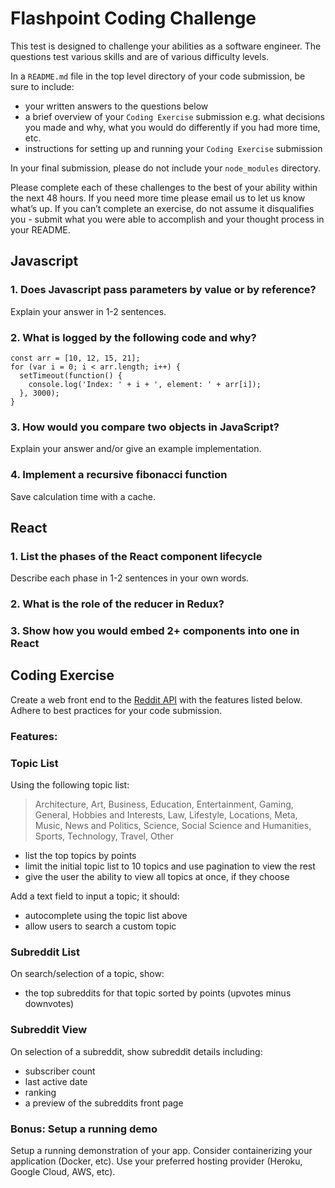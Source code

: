 # Flashpoint Coding Challenge

This test is designed to challenge your abilities as a software engineer. The questions test various skills and are of various difficulty levels.

In a `README.md` file in the top level directory of your code submission, be sure to include:

- your written answers to the questions below
- a brief overview of your `Coding Exercise` submission e.g. what decisions you made and why, what you would do differently if you had more time, etc.
- instructions for setting up and running your `Coding Exercise` submission

In your final submission, please do not include your `node_modules` directory.

Please complete each of these challenges to the best of your ability within the next 48 hours. If you need more time please email us to let us know what’s up. If you can’t complete an exercise, do not assume it disqualifies you - submit what you were able to accomplish and your thought process in your README.

## Javascript

### 1. Does Javascript pass parameters by value or by reference?

Explain your answer in 1-2 sentences.

### 2. What is logged by the following code and why?

	const arr = [10, 12, 15, 21];
	for (var i = 0; i < arr.length; i++) {
	  setTimeout(function() {
	    console.log('Index: ' + i + ', element: ' + arr[i]);
	  }, 3000);
	}

### 3. How would you compare two objects in JavaScript?

Explain your answer and/or give an example implementation.

### 4. Implement a recursive fibonacci function

Save calculation time with a cache.

## React

### 1. List the phases of the React component lifecycle

Describe each phase in 1-2 sentences in your own words.

### 2. What is the role of the reducer in Redux?

### 3. Show how you would embed 2+ components into one in React

## Coding Exercise

Create a web front end to the [Reddit API](https://www.reddit.com/dev/api/) with the features listed below. Adhere to best practices for your code submission.

### Features:

### Topic List

Using the following topic list:

> Architecture, Art, Business, Education, Entertainment, Gaming, General, Hobbies and Interests, Law, Lifestyle, Locations, Meta, Music, News and Politics, Science, Social Science and Humanities, Sports, Technology, Travel, Other

- list the top topics by points
- limit the initial topic list to 10 topics and use pagination to view the rest
- give the user the ability to view all topics at once, if they choose

Add a text field to input a topic; it should:

- autocomplete using the topic list above
- allow users to search a custom topic

### Subreddit List

On search/selection of a topic, show:

- the top subreddits for that topic sorted by points (upvotes minus downvotes)

### Subreddit View

On selection of a subreddit, show subreddit details including:

- subscriber count
- last active date
- ranking
- a preview of the subreddits front page

### Bonus: Setup a running demo

Setup a running demonstration of your app. Consider containerizing your application (Docker, etc). Use your preferred hosting provider (Heroku, Google Cloud, AWS, etc).
